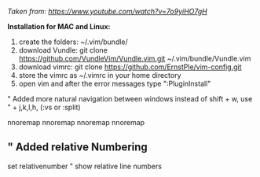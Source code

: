 *Taken from: https://www.youtube.com/watch?v=7o9yiHO7gH*

**Installation for MAC and Linux:**
1) create the folders: ~/.vim/bundle/
2) download Vundle: git clone https://github.com/VundleVim/Vundle.vim.git ~/.vim/bundle/Vundle.vim
3) download vimrc: git clone https://github.com/ErnstPle/vim-config.git
4) store the vimrc as ~/.vimrc in your home directory
5) open vim and after the error messages type ":PluginInstall"

" Added more natural navigation between windows instead of shift + w, use <ctrl>
" + j,k,l,h, (:vs or :split)

nnoremap <C-J> <C-W><C-J>
nnoremap <C-K> <C-W><C-K>
nnoremap <C-L> <C-W><C-L>
nnoremap <C-H> <C-W><C-H>

" Added relative Numbering 
---------------------------
set relativenumber                          " show relative line numbers
